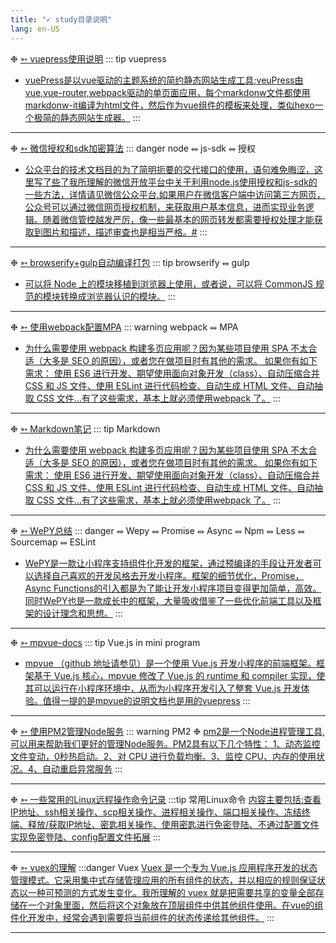 ```yaml
---
title: "➹ study目录说明"
lang: en-US
---
```


❉ [➳ vuepress使用说明](vuepress使用说明.html)
::: tip vuepress
* [vuePress是以vue驱动的主题系统的简约静态网站生成工具;veuPress由vue,vue-router,webpack驱动的单页面应用，每个markdonw文件都使用markdonw-it编译为html文件，然后作为vue组件的模板来处理，类似hexo一个极简的静态网站生成器。](vuepress使用说明.html)
:::

- - -


❉ [➳ 微信授权和sdk加密算法](微信授权和sdk加密算法.html)
::: danger node ⥈ js-sdk ⥈ 授权
* [公众平台的技术文档目的为了简明扼要的交代接口的使用，语句难免晦涩，这里写了些了我所理解的微信开放平台中关于利用node.js使用授权和js-sdk的一些方法，详情请见微信公众平台.如果用户在微信客户端中访问第三方网页，公众号可以通过微信网页授权机制，来获取用户基本信息，进而实现业务逻辑。随着微信管控越发严厉，像一些最基本的网页转发都需要授权处理才能获取到图片和描述，描述审查也是相当严格。#](微信授权和sdk加密算法.html)
:::

- - -

❉ [➳ browserify+gulp自动编译打包](browserify+gulp自动编译打包.html)
::: tip browserify ⥈ gulp
* [可以将 Node 上的模块移植到浏览器上使用，或者说，可以将 CommonJS 规范的模块转换成浏览器认识的模块。](browserify+gulp自动编译打包.html)
:::

- - -

❉ [➳ 使用webpack配置MPA](使用webpack配置MPA.html)
::: warning webpack ⥈ MPA
* [为什么需要使用 webpack 构建多页应用呢？因为某些项目使用 SPA 不太合适（大多是 SEO 的原因），或者您在做项目时有其他的需求。
如果你有如下需求：
使用 ES6 进行开发、期望使用面向对象开发（class）、自动压缩合并 CSS 和 JS 文件、使用 ESLint 进行代码检查、自动生成 HTML 文件、自动抽取 CSS 文件...有了这些需求，基本上就必须使用webpack 了。](使用webpack配置MPA.html)
:::

- - -

❉ [➳ Markdown笔记](Markdown笔记.html)
::: tip Markdown
* [为什么需要使用 webpack 构建多页应用呢？因为某些项目使用 SPA 不太合适（大多是 SEO 的原因），或者您在做项目时有其他的需求。
如果你有如下需求：
使用 ES6 进行开发、期望使用面向对象开发（class）、自动压缩合并 CSS 和 JS 文件、使用 ESLint 进行代码检查、自动生成 HTML 文件、自动抽取 CSS 文件...有了这些需求，基本上就必须使用webpack 了。](Markdown笔记.html)
:::

- - -


❉ [➳ WePY总结](WePY总结.html)
::: danger ⥈ Wepy ⥈ Promise ⥈ Async ⥈ Npm ⥈ Less ⥈ Sourcemap ⥈ ESLint
* [WePY是一款让小程序支持组件化开发的框架，通过预编译的手段让开发者可以选择自己喜欢的开发风格去开发小程序。框架的细节优化，Promise，Async Functions的引入都是为了能让开发小程序项目变得更加简单，高效。
同时WePY也是一款成长中的框架，大量吸收借鉴了一些优化前端工具以及框架的设计理念和思想。](WePY总结.html)
:::

- - -

❉ [➳ mpvue-docs](mpvue-docs.html)
::: tip Vue.js in mini program 
* [ mpvue （github 地址请参见）是一个使用 Vue.js 开发小程序的前端框架。框架基于 Vue.js 核心，mpvue 修改了 Vue.js 的 runtime 和 compiler 实现，使其可以运行在小程序环境中，从而为小程序开发引入了整套 Vue.js 开发体验。值得一提的是](mpvue-docs.html)[mpvue的说明文档](http://mpvue.com/mpvue/#_2)[也是用的vuepress](mpvue-docs.html)
:::

- - -
❉ [➳ 使用PM2管理Node服务](使用PM2管理Node服务.html)
::: warning PM2
❉ [pm2是一个Node进程管理工具,可以用来帮助我们更好的管理Node服务。PM2具有以下几个特性：
1、动态监控文件变动，0秒热启动。2、对 CPU 进行负载均衡。3、监控 CPU、内存的使用状况。4、自动重启异常服务](使用PM2管理Node服务.html)
:::

- - -
❉ [➳ 一些常用的Linux远程操作命令记录](一些常用的Linux远程操作命令记录.html)
:::tip 常用Linux命令
[内容主要包括:查看IP地址、ssh相关操作、scp相关操作、进程相关操作、端口相关操作、冻结终端、释放/获取IP地址、密匙相关操作、使用密匙进行免密登陆、不通过配置文件实现免密登陆、config配置文件拓展](一些常用的Linux远程操作命令记录.html)
:::
- - -

❉ [➳ vuex的理解](vuex的理解.html)
:::danger Vuex
[Vuex 是一个专为 Vue.js 应用程序开发的状态管理模式。它采用集中式存储管理应用的所有组件的状态，并以相应的规则保证状态以一种可预测的方式发生变化。我所理解的 vuex 就是把需要共享的变量全部存储在一个对象里面，然后将这个对象放在顶层组件中供其他组件使用。在vue的组件化开发中，经常会遇到需要将当前组件的状态传递给其他组件。](vuex的理解.html)
:::
- - -
